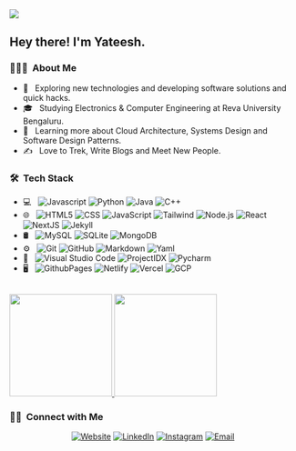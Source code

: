 <img src="https://media.licdn.com/dms/image/v2/D5616AQH-8Z_h1boTSQ/profile-displaybackgroundimage-shrink_350_1400/profile-displaybackgroundimage-shrink_350_1400/0/1697559417452?e=1730332800&v=beta&t=zElwNKTbtlpNrfCUGqtEcZa_lXIOFJBhkp2_5eBYaWY">

<h2> Hey there! I'm Yateesh.</h2>

<h3> 👨🏻‍💻 &nbsp;About Me </h3>

- 🤔 &nbsp; Exploring new technologies and developing software solutions and quick hacks.
- 🎓 &nbsp; Studying Electronics & Computer Engineering at Reva University Bengaluru.
- 🌱 &nbsp; Learning more about Cloud Architecture, Systems Design and Software Design Patterns.
- ✍️ &nbsp; Love to Trek, Write Blogs and Meet New People.

<h3> 🛠 &nbsp;Tech Stack</h3>

- 💻 &nbsp;
  ![Javascript](https://img.shields.io/badge/-Javascript-333333?style=flat&logo=javascript&logoColor=#F7DF1E)
  ![Python](https://img.shields.io/badge/-Python-333333?style=flat&logo=Python&logoColor=#3776AB)
  ![Java](https://img.shields.io/badge/-Java-333333?style=flat&logo=Oracle&logoColor=F80000)
  ![C++](https://img.shields.io/badge/-C++-333333?style=flat&logo=cplusplus&logoColor=00599C)
- 🌐 &nbsp;
  ![HTML5](https://img.shields.io/badge/-HTML5-333333?style=flat&logo=HTML5)
  ![CSS](https://img.shields.io/badge/-CSS-333333?style=flat&logo=CSS3&logoColor=1572B6)
  ![JavaScript](https://img.shields.io/badge/-JavaScript-333333?style=flat&logo=javascript)
  ![Tailwind](https://img.shields.io/badge/-Tailwind-333333?style=flat&logo=tailwindcss&logoColor=#06B6D4)
  ![Node.js](https://img.shields.io/badge/-Node.js-333333?style=flat&logo=node.js)
  ![React](https://img.shields.io/badge/-React-333333?style=flat&logo=react)
  ![NextJS](https://img.shields.io/badge/-NextJS-333333?style=flat&logo=nextdotjs&logoColor=#000000)
  ![Jekyll](https://img.shields.io/badge/-Jekyll-333333?style=flat&logo=jekyll&logoColor=CC0000)
- 🛢 &nbsp;
  ![MySQL](https://img.shields.io/badge/-MySQL-333333?style=flat&logo=mysql)
  ![SQLite](https://img.shields.io/badge/-SQLite-333333?style=flat&logo=sqlite&logoColor=003B57)
  ![MongoDB](https://img.shields.io/badge/-MongoDB-333333?style=flat&logo=mongodb)
- ⚙️ &nbsp;
  ![Git](https://img.shields.io/badge/-Git-333333?style=flat&logo=git)
  ![GitHub](https://img.shields.io/badge/-GitHub-333333?style=flat&logo=github)
  ![Markdown](https://img.shields.io/badge/-Markdown-333333?style=flat&logo=markdown)
  ![Yaml](https://img.shields.io/badge/-yaml-333333?style=flat&logo=yaml&logoColor=CB171E)
- 🔧 &nbsp;
  ![Visual Studio Code](https://img.shields.io/badge/-Visual%20Studio%20Code-333333?style=flat&logo=visual-studio-code&logoColor=007ACC)
  ![ProjectIDX](https://img.shields.io/badge/-ProjectIDX-333333?style=flat&logo=projectidx)
  ![Pycharm](https://img.shields.io/badge/-PyCharm-333333?style=flat&logo=pycharm&logoColor=000000)
- 🖥 &nbsp;
  ![GithubPages](https://img.shields.io/badge/-Github%20Pages-333333?style=flat&logo=githubpages&logoColor=181717)
  ![Netlify](https://img.shields.io/badge/-Netlify-333333?style=flat&logo=netlify&logoColor=00C7B7)
  ![Vercel](https://img.shields.io/badge/-Vercel-333333?style=flat&logo=vercel&logoColor=000000)
  ![GCP](https://img.shields.io/badge/-GCP-333333?style=flat&logo=googlecloud&logoColor=4285F4)

<br/>

<a href="https://github.com/keenyateesh19">
  <img height="180em" src="https://github-readme-stats.vercel.app/api?username=keenyateesh19&theme=buefy&show_icons=true" />
  <img height="180em" src="https://github-readme-stats.vercel.app/api/top-langs/?username=keenyateesh19&theme=buefy&layout=compact" />
</a>

<br/>

<h3> 🤝🏻 &nbsp;Connect with Me </h3>

<p align="center">
<a href="https://www.keenyateesh.me/"><img alt="Website" src="https://img.shields.io/badge/Website-www.keenyateesh.me-blue?style=flat-square&logo=google-chrome"></a>
<a href="https://www.linkedin.com/in/keen-yateesh/"><img alt="LinkedIn" src="https://img.shields.io/badge/LinkedIn-Yateesh%20S-blue?style=flat-square&logo=linkedin"></a>
<a href="https://www.instagram.com/_dank192/"><img alt="Instagram" src="https://img.shields.io/badge/Instagram-_dank192-blue?style=flat-square&logo=instagram"></a>
<a href="mailto:keenyateesh@gmail.com"><img alt="Email" src="https://img.shields.io/badge/Email-keenyateesh@gmail.com-blue?style=flat-square&logo=gmail"></a>
</p>
